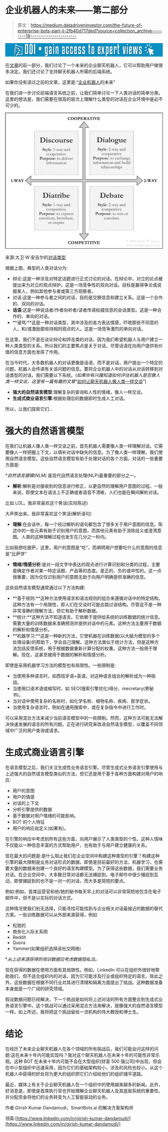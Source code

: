 # 企业机器人的未来——第二部分

> 原文：<https://medium.datadriveninvestor.com/the-future-of-enterprise-bots-part-ii-2fb40d717ded?source=collection_archive---------19----------------------->

[![](img/3a20e4a34d9613f7d153dfbced04f7f3.png)](http://www.track.datadriveninvestor.com/1B9E)

在[文章](https://medium.com/smartbots-blog/the-future-of-enterprise-bots-12295bb95d7f)的前一部分，我们讨论了一个未来的企业聊天机器人，它可以帮助用户做很多决定。我们还讨论了支持聊天机器人所需的后端系统。

如果你没有读过之前的文章，这里是:“[企业机器人](https://medium.com/smartbots-blog/the-future-of-enterprise-bots-12295bb95d7f)的未来”

在我们进一步讨论前端语言系统之前，让我们简单讨论一下人类对话的简单分类。这里的想法是，我们需要在很高的层次上理解什么类型的对话在企业环境中是必不可少的。

![](img/7b1db3d5c794ab7ae461caf709a7a35d.png)

来源:大卫·W·安吉尔的[对话类型](https://medium.com/@DavidWAngel/the-four-types-of-conversations-debate-dialogue-discourse-and-diatribe-898d19eccc0a)

根据上图，典型的人类对话分为:

*   辩论:这是一种涉及对特定话题进行正式讨论的对话。在辩论中，对立的论点被提出来为对立的观点辩护。这是一场竞争性的双向对话。目标是赢得争论或说服某人，例如其他参与者或第三方观察者。
*   对话:这是一种参与者之间的对话，目的是交换信息和建立关系。这是一个合作的、双向的对话。
*   **话语**:这是一种说话者/作者向听者/读者传递权威信息的会话类型。这是一种合作的、单向的对话。
*   **谩骂:**这是一种对话类型，其中涉及的各方表达情感，吓唬那些不同意的人，和/或激励那些持相同观点的人。这是一场竞争激烈的单向对话。

在这里，我们不是在谈论辩论和抨击类的对话，因为我们希望机器人与用户建立一种人类类型的关系。所以我们的主要焦点是关于对话，尽管话语在向用户提供有价值的信息方面也发挥了作用。

在当今时代，大多数机器人的对话更像是话语，而不是对话，用户提出一个特定的问题，机器人会传递有关该问题的信息。要将企业机器人中的对话从对话转移到对话类型的对话，我们需要以下系统。(*如果你有兴趣知道如何评估机器人是否像人类一样交谈，这里有一篇有趣的文章*“[如何让聊天机器人像人类一样交谈](https://chatbotslife.com/how-to-make-chatbots-converse-like-humans-39a791b5887?source=your_stories_page---------------------------&gi=a03c13a6d766)”)

*   **强大的自然语言模型**:理解复杂的查询和人性的情绪，像人一样交谈。
*   **生成式商业语言引擎**:根据处理后的数据即时生成人工对话。

所以，让我们探索它们…

# 强大的自然语言模型

在我们让机器人像人类一样交谈之前，首先机器人需要像人类一样理解对话。它需要像人一样把握上下文，以填补对话中缺失的信息。为了像人类一样理解，我们使用自然语言模型。这些自然语言模型有助于处理对话的各个方面。对话的一些重要方面是:

**自然语言建模(NLM)* 是现代自然语言处理(NLP)最重要的部分之一。

*   **解析**:解析是对接收到的信息进行修正，以更自然的理解用户意图的过程。一般来说，即使文本在语法上不正确或者语音不清晰，人们也能在瞬间解析对话。

比如 LOL。我非常喜欢这个笑话(实际陈述)

大声笑出来。我非常喜欢这个笑话(解析语句)

*   **理解**:在会话中，每一个经过解析的语句都包含了很多关于用户意图的信息。陈述中的一些元素有助于识别用户的意图，而其他元素有助于消除歧义或澄清意图。人类的这种理解过程也发生在几分之一秒内。

比如我想吃披萨。这里，用户的意图是“吃”，而阐明用户想要吃什么的意图的信息是“比萨饼”

*   **情绪/情感分析**:是对一段文字中表达的观点进行计算识别和分类的过程，主要是确定作者对某一特定话题、产品等的态度。是正的、负的或中性的。这一点很重要，因为仅仅识别用户的意图无助于向用户明确提供准确的信息。

这些自然语言模型通常通过以下方法构建:

*   **基于规则:**这种方法使用语言和语法规则的组合来遵循对话中的特定结构。这种方法有一个局限性，即人们在交谈时可能会跳过该结构。尽管这不是一种非常准确的理解方法，但它有助于解析数据。
*   **统计:**这种方法不知道语言。它依赖于提供给系统的训练数据的统计信息。需要大量的训练数据来准确预测并提供对话中的元素。这种方法主要用于数据的解析和情感分析。
*   **机器学习:**这是一种新的方法，它使机器在训练数据(以大脑为模型的多个处理设备)的帮助下，学会自己理解。这种方法类似于统计方法，但是这种方法包括反馈系统，用于根据数据重新计算分配的权重。这种方法一般用于理解。现在，这甚至被用于数据的解析和情感分析。

即使是采用机器学习方法的模型也有局限性。一些限制是:

*   当使用多种语言时，如西班牙语+英语。对这种语言组合的解析成为一种挑战。
*   当使用口语术语或缩写时，如 SEO(搜索引擎优化)得分、mecretary(男秘书)。
*   当对话中使用复杂的名称时，如化学名称、植物名称、疾病、医学症状。
*   当使用复杂语言时，例如在通用搜索中，或在复杂指令中进行工作时。

可以采用混合方法来减少当前语言模型中的一些限制。然而，这种方法可能无法解决快速发展的语言的所有问题。正在进行研究来改进自然语言模型，以覆盖不同领域中广泛的用户查询或请求。

# 生成式商业语言引擎

在语言模型之后，我们关注生成性业务语言引擎。尽管生成式业务语言引擎使用与上述强大的自然语言模型类似的方法，但它还是用于基于各种方面构建对用户的响应:

*   用户的意图
*   用户的情感
*   对话的上下文
*   分析引擎提供的数据
*   基于数据对用户情绪的可能影响。
*   BOT 的个人特征
*   用户的响应自定义(如果有)。

在引擎的响应中考虑到所有这些方面，向用户展示了人类类型的个性。这种人情味不仅能以一种信息丰富的方式帮助用户，也有助于与用户建立健康的关系。

现在最大的问题是:是什么阻止我们在企业空间中构建这种类型的引擎？构建这种引擎的最大限制是业务对话形式的数据。即使是目前最好的方法，机器学习，也需要大量的数据来创建一个良好的语言构建模型。为了获得这些数据，我们需要业务对话。在企业空间中，大多数日常对话都无法捕捉到。电子邮件中很少捕捉到互动，即使捕捉到的也不是一对一的对话，而大多是简短的要点。

例如:例如，首席运营官和他/她的秘书每天早上的对话可以非常简短地包含在电子邮件中，但不是以实际的对话方式。

这种情况使我们别无选择，只能寻找可能找到与企业相关对话最接近的数据的替代方案。一些训练数据可以从外部来源获得，例如

*   松弛的
*   商务化人际关系网
*   Reddit
*   Quora
*   Yammer(如果组织选择该社交网络)

**从上述来源获得的培训数据应考虑数据隐私法。*

现在获得的数据在使用方面有其局限性。例如，LinkedIn 可以在组织外很好地帮助我们，但不适合组织内的对话，因为它可能涉及行业或组织特定的语言。除此之外，这些数据在根据不同行业对其进行清理和隔离方面提出了挑战。这种数据准备本身就是一个广阔的研究领域。

假设数据问题已经解决，下一个挑战是如何将上述对话的所有方面整合到生成式业务语言引擎中。这个挑战可以通过采用混合方法来解决，就像强大的自然语言模型一样。如上所述，我将把这个挑战留给一流机构的伟大教授和博士生。

# 结论

在经历了未来企业聊天机器人在各个领域的所有挑战后，我们可能会问这样的问题:这在未来十年内可能实现吗？我对这个聊天机器人在未来十年的可能性非常乐观。这种 BOT 在未来十年内可能不会在大型组织(财富 500 强公司)中出现，但会在中小型组织中迅速采用，因为它们的基础架构较小，涉及的风险也较小。从这个机器人中获得的好处将为更大的组织把它们介绍给他们的组织铺平道路。

最近，媒体上有关于企业聊天机器人在一个组织中的使用越来越多的新闻。此外，好消息是，即使是首席执行官也开始理解企业聊天机器人及其底层系统的重要性，并分配资金将他们的业务转变为人工智能驱动的业务。

作者:Girish Kumar Dandamudi，SmartBots.ai 的解决方案架构师

领英:[https://www.linkedin.com/in/girish-kumar-dandamudi/](https://www.linkedin.com/in/girish-kumar-dandamudi/)